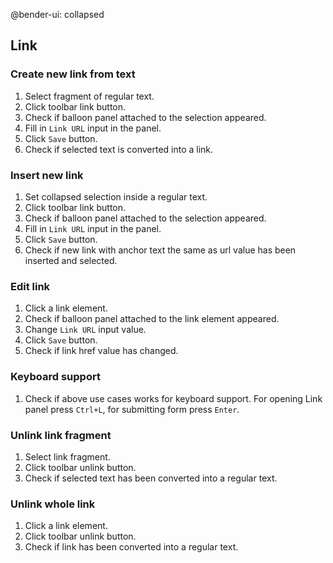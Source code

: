 @bender-ui: collapsed

## Link

### Create new link from text

1. Select fragment of regular text.
2. Click toolbar link button.
3. Check if balloon panel attached to the selection appeared.
4. Fill in `Link URL` input in the panel.
5. Click `Save` button.
6. Check if selected text is converted into a link.

### Insert new link

1. Set collapsed selection inside a regular text.
2. Click toolbar link button.
3. Check if balloon panel attached to the selection appeared.
4. Fill in `Link URL` input in the panel.
5. Click `Save` button.
6. Check if new link with anchor text the same as url value has been inserted and selected.

### Edit link

1. Click a link element.
2. Check if balloon panel attached to the link element appeared.
3. Change `Link URL` input value.
4. Click `Save` button.
5. Check if link href value has changed.

### Keyboard support

1. Check if above use cases works for keyboard support. For opening Link panel press `Ctrl+L`, for submitting form press `Enter`.

### Unlink link fragment

1. Select link fragment.
2. Click toolbar unlink button.
3. Check if selected text has been converted into a regular text.

### Unlink whole link

1. Click a link element.
2. Click toolbar unlink button.
3. Check if link has been converted into a regular text.
